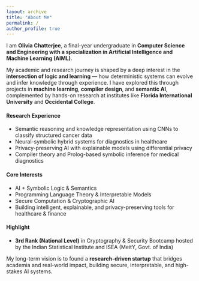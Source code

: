 ```yaml
---
layout: archive
title: "About Me"
permalink: /
author_profile: true
---
```


I am **Olivia Chatterjee**, a final-year undergraduate in **Computer Science and Engineering with a specialization in Artificial Intelligence and Machine Learning (AIML)**.

My academic and research journey is shaped by a deep interest in the **intersection of logic and learning** — how deterministic systems can evolve and infer knowledge through experience. I have explored this through projects in **machine learning**, **compiler design**, and **semantic AI**, complemented by hands-on research at institutes like **Florida International University** and **Occidental College**.

#### Research Experience
- Semantic reasoning and knowledge representation using CNNs to classify structured cancer data  
- Neural-symbolic hybrid systems for diagnostics in healthcare  
- Privacy-preserving AI with explainable models using differential privacy  
- Compiler theory and Prolog-based symbolic inference for medical diagnostics  

#### Core Interests
- AI + Symbolic Logic & Semantics  
- Programming Language Theory & Interpretable Models  
- Secure Computation & Cryptographic AI  
- Building intelligent, explainable, and privacy-preserving tools for healthcare & finance  

#### Highlight
- **3rd Rank (National Level)** in Cryptography & Security Bootcamp hosted by the Indian Statistical Institute and ISEA (MeitY, Govt. of India)

My long-term vision is to found a **research-driven startup** that bridges academia and real-world impact, building secure, interpretable, and high-stakes AI systems.
